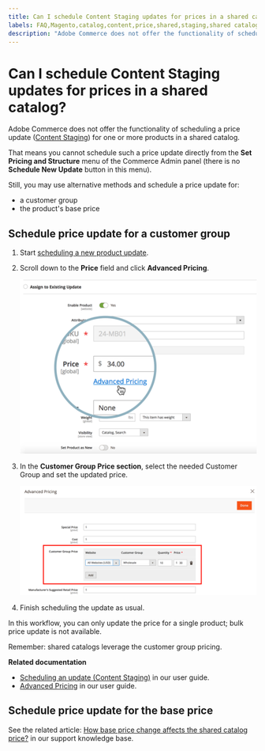 ```yaml
---
title: Can I schedule Content Staging updates for prices in a shared catalog?
labels: FAQ,Magento,catalog,content,price,shared,staging,shared catalog,content staging,Adobe Commerce
description: "Adobe Commerce does not offer the functionality of scheduling a price update ([Content Staging](http://docs.magento.com/m2/ee/user_guide/cms/content-staging.html)) for one or more products in a shared catalog."
---
```


# Can I schedule Content Staging updates for prices in a shared catalog?

Adobe Commerce does not offer the functionality of scheduling a price update ([Content Staging](http://docs.magento.com/m2/ee/user_guide/cms/content-staging.html)) for one or more products in a shared catalog.

That means you cannot schedule such a price update directly from the **Set Pricing and Structure** menu of the Commerce Admin panel (there is no **Schedule New Update** button in this menu).

Still, you may use alternative methods and schedule a price update for:

* a customer group
* the product's base price

## Schedule price update for a customer group

1. Start [scheduling a new product update](http://docs.magento.com/m2/ee/user_guide/cms/content-staging-scheduled-update.html).
1. Scroll down to the **Price** field and click **Advanced Pricing**.

    <img src = "assets/advanced_pricing.png" alt = "advanced_pricing.png" width="600px, ex: 250px">

1. In the **Customer Group Price section**, select the needed Customer Group and set the updated price.

    <img src = "assets/customer_group_price.png" alt = "customer_group_price.png" width="700, ex: 250px">

1. Finish scheduling the update as usual.

In this workflow, you can only update the price for a single product; bulk price update is not available.

Remember: shared catalogs leverage the customer group pricing.

 **Related documentation**

* [Scheduling an update (Content Staging)](http://docs.magento.com/m2/ee/user_guide/cms/content-staging-scheduled-update.html) in our user guide.
* [Advanced Pricing](http://docs.magento.com/m2/ee/user_guide/catalog/pricing-advanced.html) in our user guide.

## Schedule price update for the base price

See the related article: [How base price change affects the shared catalog price?](https://support.magento.com/hc/en-us/articles/360001571314) in our support knowledge base.